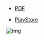 - [PDF](https://drive.google.com/file/d/1n0hLIE5zfzYFzOCGIArJ40lQ58hn-Cv4/view)

- [PlayStore](https://play.google.com/store/apps/developer?id=Jongwon+Jake+Lee)

![img](https://github.com/jake5113/Portfolio/blob/main/%EC%9D%B4%EC%A2%85%EC%9B%90_%ED%8F%AC%ED%8A%B8%ED%8F%B4%EB%A6%AC%EC%98%A4v5.png)
